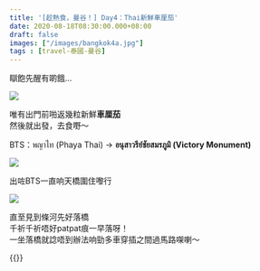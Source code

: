 ```yaml
---
title: '[趁熱食，曼谷！] Day4：Thai新鮮車厘茄'
date: 2020-08-18T08:30:00.000+08:00
draft: false
images: ["/images/bangkok4a.jpg"]
tags : [travel-泰國-曼谷]
---
```


瞓飽先醒有啲餓...

![](/images/bangkok4a.jpg)

唯有出門前啪返幾粒新鮮**車厘茄**  
然後就出發，去食嘢～  


  

BTS：พญาไท (Phaya Thai) → **อนุสาวรีย์ชัยสมรภูมิ (Victory Monument)**

  

![](/images/bangkok4a1.jpg)

出咗BTS一直响天橋圍住嚟行

![](/images/bangkok4a2.jpg)

直至見到條河先好落橋  
千祈千祈唔好patpat痕一早落呀！  
一坐落橋就諗唔到辦法响勁多車穿插之間過馬路㗎喇～  
   

{{<bangkok>}}
